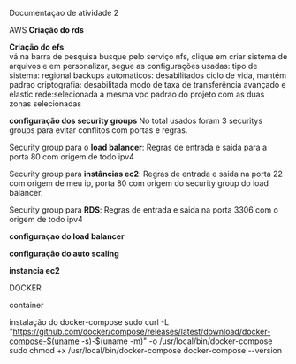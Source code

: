 Documentaçao de atividade 2

AWS
**Criação do rds**

**Criação do efs**:<br>
vá na barra de pesquisa busque pelo serviço nfs, clique em criar sistema de arquivos e em personalizar, segue as configurações usadas:
tipo de sistema: regional
backups automaticos: desabilitados
ciclo de vida, mantém padrao
criptografia: desabilitada
modo de taxa de transferência avançado e elastic
rede:selecionada a mesma vpc padrao do projeto com as duas zonas selecionadas



**configuração dos security groups**
No total usados foram 3 securitys groups para evitar conflitos com portas e regras.

Security group para o **load balancer**: Regras de entrada e saida para a porta 80 com origem de todo ipv4
  
Security group para **instâncias ec2**: Regras de entrada e saida na porta 22 com origem de meu ip, porta 80 com origem do security group do load balancer.<br>
    
Security group para **RDS**: Regras de entrada e saida na porta 3306 com o origem de todo ipv4

**configuraçao do load balancer**

**configuração do auto scaling**

**instancia ec2**

DOCKER

container 


instalação do docker-compose
sudo curl -L "https://github.com/docker/compose/releases/latest/download/docker-compose-$(uname -s)-$(uname -m)" -o /usr/local/bin/docker-compose
sudo chmod +x /usr/local/bin/docker-compose
docker-compose --version
